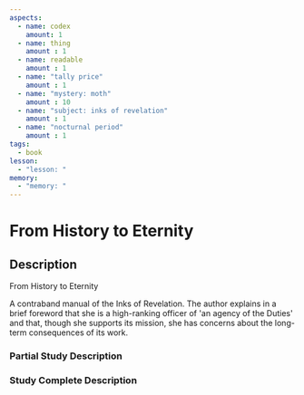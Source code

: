 ```yaml
---
aspects: 
  - name: codex
    amount: 1
  - name: thing
    amount : 1
  - name: readable
    amount : 1
  - name: "tally price"
    amount : 1
  - name: "mystery: moth"
    amount : 10
  - name: "subject: inks of revelation"
    amount : 1
  - name: "nocturnal period"
    amount : 1
tags:
  - book
lesson:
  - "lesson: "
memory:
  - "memory: "
---
```


# From History to Eternity

## Description
From History to Eternity

A contraband manual of the Inks of Revelation. The author explains in a brief foreword that she is a high-ranking officer of 'an agency of the Duties' and that, though she supports its mission, she has concerns about the long-term consequences of its work.
### Partial Study Description

### Study Complete Description
